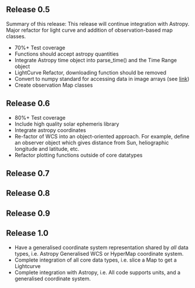 ## Release 0.5
Summary of this release: This release will continue integration with Astropy. Major refactor for light curve and addition of observation-based map classes.
* 70%+ Test coverage
* Functions should accept astropy quantities
* Integrate Astropy time object into parse_time() and the Time Range object
* LightCurve Refactor, downloading function should be removed
* Convert to numpy standard for accessing data in image arrays (see [link](http://docs.scipy.org/doc/numpy/reference/internals.html#internal-organization-of-numpy-arrays))
* Create observation Map classes

## Release 0.6
* 80%+ Test coverage
* Include high quality solar ephemeris library
* Integrate astropy coordinates
* Re-factor of WCS into an object-oriented approach. For example, define an observer object which gives distance from Sun, heliographic longitude and latitude, etc.
* Refactor plotting functions outside of core datatypes

## Release 0.7


## Release 0.8

## Release 0.9

## Release 1.0
* Have a generalised coordinate system representation shared by *all* data types, i.e. Astropy Generalised WCS or HyperMap coordinate system.
* Complete integration of all core data types, i.e. slice a Map to get a Lightcurve
* Complete integration with Astropy, i.e. All code supports units, and a generalised coordinate system.